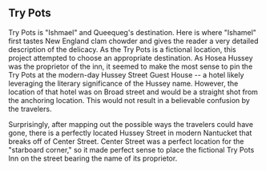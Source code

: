 ## Try Pots

Try Pots is "Ishmael" and Queequeg's destination. Here is where "Ishamel" first tastes New England clam chowder and gives the reader a very detailed description of the delicacy. As the Try Pots is a fictional location, this project attempted to choose an appropriate destination. As Hosea Hussey was the proprietor of the inn, it seemed to make the most sense to pin the Try Pots at the modern-day Hussey Street Guest House -- a hotel likely leveraging the literary significance of the Hussey name. However, the location of that hotel was on Broad street and would be a straight shot from the anchoring location. This would not result in a believable confusion by the travelers.

Surprisingly, after mapping out the possible ways the travelers could have gone, there is a perfectly located Hussey Street in modern Nantucket that breaks off of Center Street. Center Street was a perfect location for the "starboard corner," so it made perfect sense to place the fictional Try Pots Inn on the street bearing the name of its proprietor. 